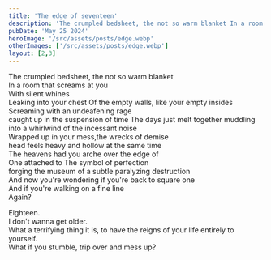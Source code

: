 ```yaml
---
title: 'The edge of seventeen'
description: 'The crumpled bedsheet, the not so warm blanket In a room that screams at you   '
pubDate: 'May 25 2024'
heroImage: '/src/assets/posts/edge.webp'
otherImages: ['/src/assets/posts/edge.webp']
layout: [2,3]
---
```


The crumpled bedsheet, the not so warm blanket  
In a room that screams at you   
With silent whines  
Leaking into your chest 
Of the empty walls, like your empty insides 
Screaming with an undeafening rage  
caught up in the suspension of time 
The days just melt together 
muddling into a whirlwind of the incessant noise    
Wrapped up in your mess,the wrecks of demise    
head feels heavy and hollow at the same time    
The heavens had you arche over the edge of  
One attached to 
The symbol of perfection    
forging the museum of a subtle paralyzing destruction   
And now you're wondering if you're back to square one   
And if you're walking on a fine line    
Again?

Eighteen.       
I don't wanna get older.    
What a terrifying thing it is, to have the reigns of your life entirely to yourself.    
What if you stumble, trip over and mess up?
